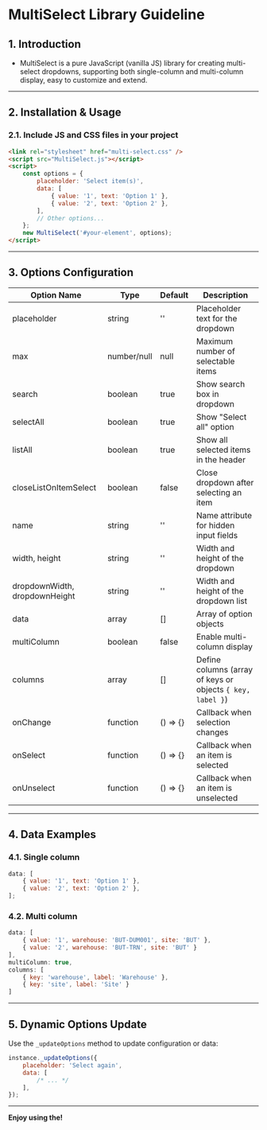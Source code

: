 # MultiSelect Library Guideline

## 1. Introduction

-   MultiSelect is a pure JavaScript (vanilla JS) library for creating multi-select dropdowns, supporting both single-column and multi-column display, easy to customize and extend.

---

## 2. Installation & Usage

### 2.1. Include JS and CSS files in your project

```html
<link rel="stylesheet" href="multi-select.css" />
<script src="MultiSelect.js"></script>
<script>
    const options = {
        placeholder: 'Select item(s)',
        data: [
            { value: '1', text: 'Option 1' },
            { value: '2', text: 'Option 2' },
        ],
        // Other options...
    };
    new MultiSelect('#your-element', options);
</script>
```

---

## 3. Options Configuration

| Option Name                   | Type        | Default  | Description                                                |
| ----------------------------- | ----------- | -------- | ---------------------------------------------------------- |
| placeholder                   | string      | ''       | Placeholder text for the dropdown                          |
| max                           | number/null | null     | Maximum number of selectable items                         |
| search                        | boolean     | true     | Show search box in dropdown                                |
| selectAll                     | boolean     | true     | Show "Select all" option                                   |
| listAll                       | boolean     | true     | Show all selected items in the header                      |
| closeListOnItemSelect         | boolean     | false    | Close dropdown after selecting an item                     |
| name                          | string      | ''       | Name attribute for hidden input fields                     |
| width, height                 | string      | ''       | Width and height of the dropdown                           |
| dropdownWidth, dropdownHeight | string      | ''       | Width and height of the dropdown list                      |
| data                          | array       | []       | Array of option objects                                    |
| multiColumn                   | boolean     | false    | Enable multi-column display                                |
| columns                       | array       | []       | Define columns (array of keys or objects `{ key, label }`) |
| onChange                      | function    | () => {} | Callback when selection changes                            |
| onSelect                      | function    | () => {} | Callback when an item is selected                          |
| onUnselect                    | function    | () => {} | Callback when an item is unselected                        |

---

## 4. Data Examples

### 4.1. Single column

```javascript
data: [
    { value: '1', text: 'Option 1' },
    { value: '2', text: 'Option 2' },
];
```

### 4.2. Multi column

```javascript
data: [
    { value: '1', warehouse: 'BUT-DUM001', site: 'BUT' },
    { value: '2', warehouse: 'BUT-TRN', site: 'BUT' }
],
multiColumn: true,
columns: [
    { key: 'warehouse', label: 'Warehouse' },
    { key: 'site', label: 'Site' }
]
```

---

## 5. Dynamic Options Update

Use the `_updateOptions` method to update configuration or data:

```javascript
instance._updateOptions({
    placeholder: 'Select again',
    data: [
        /* ... */
    ],
});
```

---

**Enjoy using the!**
